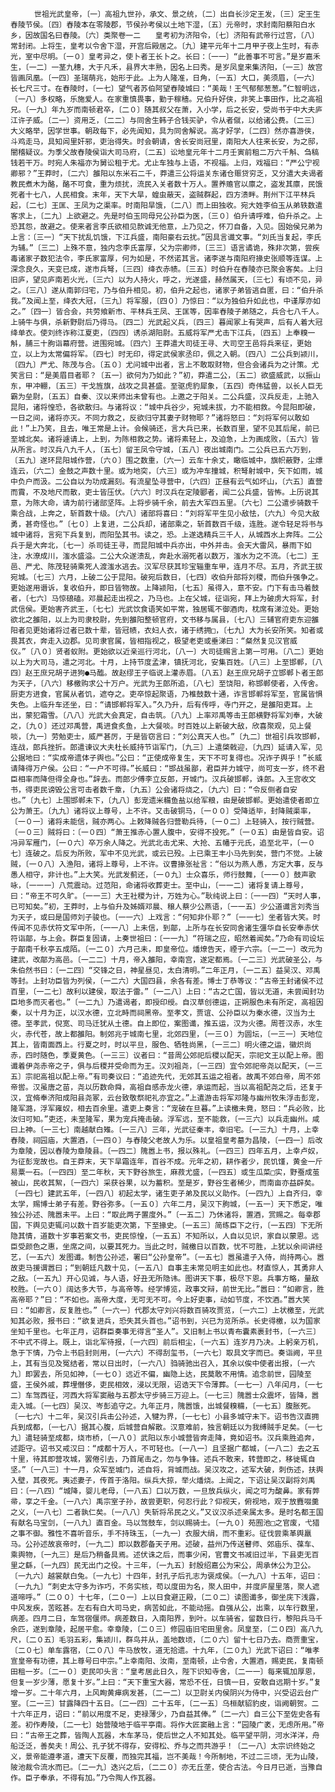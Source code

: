 <!-- { "loadSidebar": true } -->
      　　世祖光武皇帝，〔一〕高祖九世孙，承文、景之统，〔二〕出自长沙定王发，〔三〕定王生舂陵节侯。〔四〕舂陵本在零陵郡，节侯孙考侯以土地下湿，〔五〕元帝时，求封南阳蔡阳白水乡，因故国名曰舂陵。〔六〕类聚卷一二　　皇考初为济阳令，〔七〕济阳有武帝行过宫，〔八〕常封闭。上将生，皇考以令舍下湿，开宫后殿居之。〔九〕建平元年十二月甲子夜上生时，有赤光，室中尽明。〔一０〕皇考异之，使卜者王长卜之。长曰：〔一一〕“此善事不可言。”是岁嘉禾生，〔一二〕一茎九穗，大于凡禾，县界大丰熟，因名上曰秀。是岁凤皇来集济阳，〔一三〕故宫皆画凤凰。〔一四〕圣瑞萌兆，始形于此。上为人隆准，日角，〔一五〕大口，美须眉，〔一六〕长七尺三寸。在舂陵时，〔一七〕望气者苏伯阿望舂陵城曰：“美哉！王气郁郁葱葱。”仁智明远，〔一八〕多权略，乐施爱人。在家重慎畏事，勤于稼穑。兄伯升好侠，非笑上事田作，比之高祖兄。〔一九〕年九岁而南顿君卒，〔二０〕随其叔父在萧，入小学，后之长安，受尚书于中大夫庐江许子威。〔二一〕资用乏，〔二二〕与同舍生韩子合钱买驴，令从者僦，以给诸公费。〔二三〕大义略举，因学世事。朝政每下，必先闻知，具为同舍解说。高才好学，〔二四〕然亦喜游侠，斗鸡走马，具知闾里奸邪，吏治得失。时会朝请，舍长安尚冠里，南阳大人往来长安，为之邸，闇稽疑议。为季父故舂陵侯诣大司马府，〔二五〕讼地皇元年十二月壬寅前租二万六千斛、刍稿钱若干万。时宛人朱福亦为舅讼租于尤。尤止车独与上语，不视福。上归，戏福曰：“严公宁视卿邪？”王莽时，〔二六〕雒阳以东米石二千，莽遣三公将运关东诸仓赈贷穷乏，又分遣大夫谒者教民煮木为酪，酪不可食，重为烦扰，流民入关者数十万人。置养赡官以廪之，盗发其廪，民饿死者十七八，人民相食。末年，天下大旱，蝗虫蔽天，盗贼群起，四方溃畔。荆州下江平林兵起，〔二七〕王匡、王凤为之渠率。时南阳旱饿，〔二八〕而上田独收。宛大姓李伯玉从弟轶数遣客求上，〔二九〕上欲避之。先是时伯玉同母兄公孙臣为医，〔三０〕伯升请呼难，伯升杀之。上恐其怨，故避之。使来者言李氏欲相见款诚无他意，上乃见之，怀刀自备，入见。固始侯兄弟为上言：〔三一〕“天下扰乱饥饿，下江兵盛，南阳豪右云扰。”因具言谶文事。“刘氏当复起，李氏为辅。”〔三二〕上殊不意，独内念李氏富厚，父为宗卿师，〔三三〕语言谲诡，殊非次第，尝疾毒诸家子数犯法令，李氏家富厚，何为如是，不然诺其言。诸李遂与南阳府掾史张顺等连谋。上深念良久，天变已成，遂市兵弩，〔三四〕绛衣赤帻。〔三五〕时伯升在舂陵亦已聚会客矣。上归旧庐，望见庐南若火光，〔三六〕以为人持火，呼之，光遂盛，赫然属天，〔三七〕有顷不见，异之。〔三八〕遂从南郭归宅，乃与伯升相见。初，伯升之起也，诸家子弟皆逃自匿，曰：“伯升杀我。”及闻上至，绛衣大冠，〔三九〕将军服，〔四０〕乃惊曰：“以为独伯升如此也，中谨厚亦如之。”〔四一〕皆合会，共劳飨新市、平林兵王凤、王匡等，因率舂陵子弟随之，兵合七八千人。上骑牛与俱，杀新野尉后乃得马。〔四二〕光武起义兵，〔四三〕暮闻冢上有哭声，后有人着大冠绛单衣。使刘终诈称江夏吏，〔四四〕诱杀湖阳尉。五威将军严尤击下江兵，〔四五〕上奉糗一斛，脯三十朐诣幕府营。进围宛城。〔四六〕王莽遣大司徒王寻、大司空王邑将兵来征，更始立，以上为太常偏将军。〔四七〕时无印，得定武侯家丞印，佩之入朝。〔四八〕二公兵到颍川，〔四九〕严尤、陈茂与合。〔五０〕尤问城中出者，言上不敢取财物，但合会诸兵为之计策。尤笑言曰：“是美眉目者耶？〔五一〕欲何为乃如此？”初，莽遣二公，〔五二〕欲盛威武，以振山东，甲冲輣，〔五三〕干戈旌旗，战攻之具甚盛。至驱虎豹犀象，〔五四〕奇伟猛兽，以长人巨无霸为垒尉，〔五五〕自秦、汉以来师出未曾有也。上邀之于阳关。二公兵盛，汉兵反走，上驰入昆阳，诸将惶恐，各欲散归。与诸将议：“城中兵谷少，宛城未拔，力不能相救。今昆阳即破，一日之间，诸将亦灭。不同力救之，反欲归守其妻子财物耶？”诸将怒曰：“刘将军何以敢如此！”上乃笑，且去，唯王常是上计。会候骑还，言大兵已来，长数百里，望不见其后尾，前已至城北矣。诸将遽请上，上到，为陈相救之势。诸将素轻上，及迫急，上为画成败，〔五六〕皆从所言。时汉兵八九千人，〔五七〕留王凤令守城，〔五八〕夜出城南门。二公兵已五六万到，〔五九〕遂环昆阳城作营，〔六０〕围之数重，〔六一〕云车十余丈，瞰临城中，旗帜蔽野，尘熛连云，〔六二〕金鼓之声数十里。或为地突，〔六三〕或为冲车撞城，积弩射城中，矢下如雨，城中负户而汲。二公自以为功成漏刻。有流星坠寻营中，〔六四〕正昼有云气如坏山，〔六五〕直营而霣，不及地尺而散，吏士皆压伏。〔六六〕时汉兵在定陵郾者，闻二公兵盛，皆怖。上历说其意，为陈大命，请为前行诸部坚阵。上将步骑千余，前去大军四五里。〔六七〕二公遣步骑数千乘合战，上奔之，斩首数十级。〔六八〕诸部将喜曰：“刘将军平生见小敌怯，〔六九〕今见大敌勇，甚奇怪也。”〔七０〕上复进，二公兵却，诸部乘之，斩首数百千级，连胜。遂令轻足将书与城中诸将，言宛下兵复到，而阳坠其书。读之，恐。上遂选精兵三千人，从城西水上奔阵。二公兵于是大奔北，〔七一〕杀司徒王寻，而昆阳城中兵亦出，中外并击。会天大雷风，暴雨下如注，水潦成川，滍水盛溢。二公大众遂溃乱，奔赴水溺死者以数万，滍水为之不流。〔七二〕王邑、严尤、陈茂轻骑乘死人渡滍水逃去。汉军尽获其珍宝辎重车甲，连月不尽。五月，齐武王拔宛城。〔七三〕六月，上破二公于昆阳。破宛后数日，〔七四〕收伯升部将刘稷，而伯升强争之。更始遂用谮诉，复收伯升，即日皆物故。上降颍阳，〔七五〕虽得入，意不安。门下有击马着鼓者，〔七六〕马惊硠磕。邓晨起走出视之，乃马也。上在父城，征诣宛，拜上为破虏大将军，封武信侯。更始害齐武王，〔七七〕光武饮食语笑如平常，独居辄不御酒肉，枕席有涕泣处。更始欲北之雒阳，以上为司隶校尉，先到雒阳整顿官府，文书移与属县，〔七八〕三辅官府吏东迎雒阳者见更始诸将过者已数十辈，皆冠帻，衣妇人衣，诸于绣拥□，〔七九〕大为长安所笑。知者或畏其衣，奔走入边郡。见司隶官属，皆相指视之，极望老吏或垂涕曰：“粲然复见汉官威仪。”〔八０〕贤者蚁附。更始欲以近亲巡行河北，〔八一〕大司徒赐言上第一可用。〔八二〕更始以上为大司马，遣之河北。十月，上持节度孟津，镇抚河北，安集百姓。〔八三〕上至邯郸，〔八四〕赵王庶兄胡子进狗●马醢。故赵缪王子临说上灌赤眉。〔八五〕赵王庶兄胡子立邯郸卜者王郎为天子，〔八六〕移檄购求公十万户。光武为王郎所追，〔八七〕至饶阳，称邯郸使者，入传舍。厨吏方进食，官属从者饥，遮夺之。吏卒惊起聚语，乃椎鼓数十通，诈言邯郸将军至，官属皆惧失色。上临升车还坐，曰：“请邯郸将军入。”久乃升，后有传呼，寺门开之，是雒阳吏耳。上出，蒙犯霜雪。〔八八〕光武大会真定，自击筑。〔八九〕上率邓禹等击王郎横野将军刘奉，大破之，〔九０〕还过邓禹营，禹进食炙鱼，上大餐啖。时百姓以上新破大敌，欣喜聚观，见上餐啖，〔九一〕劳勉吏士，威严甚厉，于是皆窃言曰：“刘公真天人也。”〔九二〕世祖引兵攻邯郸，连战，郎兵挫折。郎遣谏议大夫杜长威持节诣军门，〔九三〕上遣棨戟迎，〔九四〕延请入军，见公据地曰：“实成帝遗体子舆也。”公曰：“正使成帝复生，天下不可复得也。况诈子舆乎！”长威请降得万户侯。公曰：“一户不可得。”长威曰：“邯战虽鄙，君臣并力城守，尚可支一岁，终不君臣相率而降但得全身也。”辞去。而郎少傅李立反郎，开城门。汉兵破邯郸，诛郎。入王宫收文书，得吏民谤毁公言可击者数千章，〔九五〕公会诸将烧之，〔九六〕曰：“令反侧者自安也。”〔九七〕上围邯郸未下，〔九八〕彭宠遗米糒鱼盐以给军粮，由是破邯郸。更始遣使者即立公为萧王。〔九九〕诸将议上尊号，上不许。又击破铜马，〔一００〕受降适毕，封降贼渠率，〔一０一〕诸将未能信，贼亦两心。上敕降贼各归营勒兵待，〔一０二〕上轻骑入，按行贼营。〔一０三〕贼将曰：〔一０四〕“萧王推赤心置人腹中，安得不投死。”〔一０五〕由是皆自安。诏冯异军雁门，〔一０六〕卒万余人降之。光武北击尤来、大抢、五幡于元氏，追至北平，〔一０七〕连破之。后反为所败，军中不见光武，或云已殁。上已乘王丰小马先到矣，营门不觉。上破贼，〔一０八〕入渔阳，诸将上尊号，上不许。议曹掾张祉言：“俗以为燕人愚，方定大事，反与愚人相守，非计也。”上大笑。光武发蓟还，〔一０九〕士众喜乐，师行鼓舞，〔一一０〕鼓声歌咏，〔一一一〕八荒震动。过范阳，命诸将收葬吏士。至中山，〔一一二〕诸将复请上尊号，曰：“帝王不可久旷。〔一一三〕大王社稷为计，万姓为心。”耿纯说上曰：〔一一四〕“天时人事，已可知矣。”初，王莽时，上与伯升及姊婿邓晨、穣人蔡少公燕语，〔一一五〕少公道谶言刘秀当为天子，或曰是国师刘子骏也。〔一一六〕上戏言：“何知非仆耶？”〔一一七〕坐者皆大笑。时传闻不见赤伏符文军中所，〔一一八〕上未信，到鄗，上所与在长安同舍诸生彊华自长安奉赤伏符诣鄗，与上会。群臣复固请，上奏世祖曰：〔一一九〕“符瑞之应，昭然着闻矣。”乃命有司设坛于鄗南千秋亭五成陌。〔一二０〕六月己未，即皇帝位。燔燎告天，禋于六宗。〔一二一〕改元为建武，改鄗为高邑。〔一二二〕十月，帝入雒阳，幸南宫，遂定都焉。〔一二三〕光武破圣公，与朱伯然书曰：〔一二四〕“交锋之日，神星昼见，太白清明。”二年正月，〔一二五〕益吴汉、邓禹等封。上封功臣皆为列侯，〔一二六〕大国四县，余各有差。博士丁恭等议：“古帝王封诸侯不过百里，〔一二七〕故利以建侯，取法于雷。”〔一二八〕上曰：“古之亡国，皆以无道，未尝闻封功臣地多而灭者也。”〔一二九〕乃遣谒者，即授印绶。自汉草创德运，正朔服色未有所定，高祖因秦，以十月为正，以汉水德，立北畤而祠黑帝。至孝文，贾谊、公孙臣以为秦水德，汉当为土德。至孝武，倪宽、司马迁犹从土德。自上即位，案图谶，推五运，汉为火德。周苍汉赤，水生火，赤代苍，故上都雒阳。制郊兆于城南七里，北郊四里，〔一三０〕为圆坛，〔一三一〕天地位其上，皆南面西上。行夏之时，时以平旦，服色、牺牲尚黑，〔一三二〕明火德之运，徽炽尚赤，四时随色，季夏黄色。〔一三三〕议者曰：“昔周公郊祀后稷以配天，宗祀文王以配上帝。图谶着伊尧赤帝之子，俱与后稷并受命而为王。汉刘祖尧，〔一三四〕宜令郊祀帝尧以配天，〔一三五〕宗祀高祖以配上帝。”有司奏议曰：“追迹先代，无郊其五运之祖者。故禹不郊白帝，周不郊帝喾。汉虽唐之苗，尧以历数命舜，高祖自感赤龙火德，承运而起，当以高祖配尧之后，还复于汉，宜脩奉济阳成阳县尧冢，云台致敬祭祀礼亦宜之。”上遣游击将军邓隆与幽州牧朱浮击彭宠，隆军潞，浮军雍奴，相去百余里。遣吏上奏言：“宠破在旦暮。”上读檄未竟，怒曰：“兵必败，比汝归可知。”吏还，未至隆军，果为宠兵掩击破。浮军远，至不能救，〔一三六〕以兵走幽州。咸曰上神。〔一三七〕南越献白雉。〔一三八〕三年，光武征秦丰，幸旧宅。〔一三九〕十月，上幸舂陵，祠园庙，大置酒，〔一四０〕与舂陵父老故人为乐。以皇祖皇考墓为昌陵，〔一四一〕后改为章陵，因以舂陵为章陵县。〔一四二〕隗嚣上书，报以殊礼。〔一四三〕四年五月，上幸卢奴，为征彭宠故也。自王莽末，天下旱霜连年，百谷不成。元年之初，耕作者少，民饥馑，黄金一斤易粟一石。〔一四四〕至二年秋，天下野谷旅生，麻菽尤盛，〔一四五〕或生瓜菜□实，野蚕成茧被山，民收其絮，〔一四六〕采获谷果，以为蓄积。至是岁，野谷生者稀少，而南亩亦益辟矣。〔一四七〕建武五年，〔一四八〕初起太学，诸生吏子弟及民以义助作。〔一四九〕上自齐归，幸太学，赐博士弟子有差。野谷弥多。〔一五０〕六年二月，吴汉下朐城，〔一五一〕天下悉定，唯独公孙述、隗嚣未平。上曰：“取此两子置度外。”〔一五二〕乃休诸将，置酒，赏赐之。每幸郡国，下舆见吏辄问以数十百岁能吏次第，下至掾史。〔一五三〕简练臣下之行，〔一五四〕下无所隐其情，道数十岁事若案文书，吏民惊惶，〔一五五〕不知所以，人自以见识，家自以蒙恩。远臣受颜色之惠，坐席之间，以要其死力。当此之时，贼檄日以百数，忧不可胜，上犹以余间讲经艺，〔一五六〕发图谶。制告公孙述，署曰“公孙皇帝”。〔一五七〕嚣虽遣子入侍，尚持两心。嚣故吏马援谓嚣曰；“到朝廷凡数十见，〔一五八〕自事主未常见明主如此也。材直惊人，其勇非人之敌。〔一五九〕开心见诚，与人语，好丑无所隐讳。图讲天下事，极尽下恩。兵事方略，量敌校胜。〔一六０〕阔达多大节，与高帝等。经学博览，政事文辩，前世无比。”嚣曰：“如卿言，胜高帝耶？”曰：“不如也。高帝大度，无可无不可。今上好吏事，动如节度，不饮酒。”嚣大笑曰：“如卿言，反复胜也。”〔一六一〕代郡太守刘兴将数百骑攻贾览，〔一六二〕上状檄至，光武知其必败，报书曰：“欲复进兵，恐失其头首也。”诏书到，兴已为览所杀。长史得檄，以为国家坐知千里也。七年正月，诏群臣奏事无得言“圣人”。又旧制上书以青布囊素裹封书，〔一六三〕不中式不得上。既上，诣北军待报，〔一六四〕前后相尘，〔一六五〕连岁月乃决。上躬亲万机，急于下情，乃令上书启封则用，〔一六六〕不得刮玺书，〔一六七〕取具文字而已。奏诣阙，平旦上，其有当见及冤结者，常以日出时，〔一六八〕驺骑驰出召入，其余以俟中使者出报，〔一六九〕即罢去，所见如神，〔一七０〕远近不偏，幽隐上达，民莫敢不用情。追念前世，园陵至盛，王侯外戚，葬埋僭侈，吏民相效，浸以无限，诏诰天下令薄葬。〔一七一〕八年闰月，〔一七二〕车驾西征，河西大将军窦融与五郡太守步骑三万迎上。〔一七三〕隗嚣士众震坏，皆降，嚣走入城。〔一七四〕吴汉、岑彭追守之。九年正月，隗嚣饿，出城餐糗糒，〔一七五〕腹胀死。〔一七六〕十二年，吴汉引兵击公孙述，入犍为界，〔一七七〕小县多城守未下。诏书告汉直拥兵到成都，〔一七八〕据其心腹，后城营自解散。汉意难前，独言朝廷以为我缚贼手足矣。〔一七九〕遣轻骑至成都，烧市桥，〔一八０〕武阳以东小城营皆奔走降，竟如诏书。汉兵乘胜追奔，述距守。诏书又戒汉曰：“成都十万人，不可轻也。〔一八一〕且坚据广都城，〔一八二〕去之五十里，待其即营攻城，罢倦引去，乃首尾击之，勿与争锋。述兵不敢来，转营即之，移徙辄自坚。”〔一八三〕十一月，众军至城门，述自将，背城而战。吴汉攻之，述军大破，刺伤述，扶舆入壁，其夜死。夷述妻子，传首于洛阳。纵兵大掠，举火燔烧。上闻之，下诏让吴汉副将刘禹曰：〔一八四〕“城降，婴儿老母，〔一八五〕口以万数，一旦放兵纵火，闻之可为酸鼻。家有弊帚，享之千金。〔一八六〕禹宗室子孙，故尝更职，何忍行此？仰视天，俯视地，观于放麑啜羹之义，〔一八七〕二者孰仁矣。〔一八八〕失斩将吊民之义。”又议汉杀述亲属太多。是时名都王国有献名马宝剑，〔一八九〕直百金。马以驾鼓车，剑以赐骑士。〔一九０〕苑囿池□之官废，弋猎之事不御。雅性不喜听音乐，手不持珠玉，〔一九一〕衣服大绢，而不重彩。征伐尝乘革舆羸马。公孙述故哀帝时，〔一九二〕即以数郡备天子用。述破，益州乃传送瞽师、郊庙乐、葆车、乘舆物，〔一九三〕是后乃稍备具焉。述伏诛之后，而事少闲，官曹文书减旧过半，下县吏无百里之繇，〔一九四〕民无出门之役。十三年，〔一九五〕封殷绍嘉公为宋公，周承休公为卫公。〔一九六〕越裳献白兔。〔一九七〕十四年，封孔子后孔志为褒成侯。〔一九八〕十五年，诏曰：〔一九九〕“刺史太守多为诈巧，不务实核，苟以度田为名，聚人田中，并度庐屋里落，聚人遮道啼呼。”〔二００〕十七年，〔二０一〕上以日食避正殿，〔二０二〕读图谶多，御坐庑下浅露，中风发疾，苦眩甚。左右有白大司马史，病苦如此，不能动摇。自强从公，出乘，以车行数里，病差。四月二日，车驾宿偃师。病差数日，入南阳界，到叶。以车骑省，留数日行，黎阳兵马千余匹，遂到章陵，起居平愈。幸章陵，〔二０三〕修园庙旧宅田里舍。凤皇至，〔二０四〕高八九尺，〔二０五〕毛羽五彩，集颍川，群鸟并从，盖地数顷，〔二０六〕留十七日乃去。商贾重宝，〔二０七〕单车露宿，〔二０八〕牛马放牧，道无拾遗。十九年，〔二０九〕光武下诏曰：“唯孝宣皇帝有功德，其上尊号曰中宗。”上幸南阳、汝南，至南顿，止令舍，大置酒，赐吏民，复南顿田租一岁。〔二一０〕吏民叩头言：“皇考居此日久，陛下识知寺舍，〔二一一〕每来辄加厚恩，但复一岁少薄，愿复十岁。”上曰：“天下重宝大器，常恐不任，日慎一日，安敢自远期十岁。”复增一岁。二十年六月，上风眴黄瘅病发甚，〔二一二〕以卫尉关内侯阴兴为侍中，兴受诏云台广室。〔二一三〕甘露降四十五日。〔二一四〕二十五年，〔二一五〕乌桓献貂豹皮，诣阙朝贺。二十六年正月，诏曰：“前以用度不足，吏禄薄少，乃自益其俸。”〔二一六〕自三公下至佐史各有差。初作寿陵，〔二一七〕始营陵地于临平亭南。将作大匠窦融上言：“园陵广袤，无虑所用。”帝曰：“古帝王之葬，皆陶人瓦器，木车茅马，使后世之人不知其处。临平望平阴，河水洋洋，舟船泛泛，善矣夫！周公、孔子犹不得存，安得松、乔与之而共游乎！〔二一八〕太宗识终始之义，景帝能遵孝道，遭天下反覆，而独完其福，岂不美哉！今所制地，不过二三顷，无为山陵，陂池裁令流水而已。〔二一九〕迭兴之后，〔二二０〕亦无丘垄，使合古法。今日月已逝，当豫自作。臣子奉承，不得有加。”乃令陶人作瓦器。
